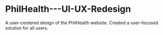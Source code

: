 # PhilHealth---UI-UX-Redesign
A user-centered design of the PhilHealth website. Created a user-focused solution for all users.
